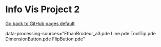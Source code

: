 
# Info Vis Project 2
[Go back to GitHub pages default](/GitHubPagesInfo.md) 




<script src="processing-1.4.8.js"></script>
<canvas> data-processing-sources="EthanBrodeur_a3.pde Line.pde ToolTip.pde DimensionButton.pde FlipButton.pde"</canvas>

